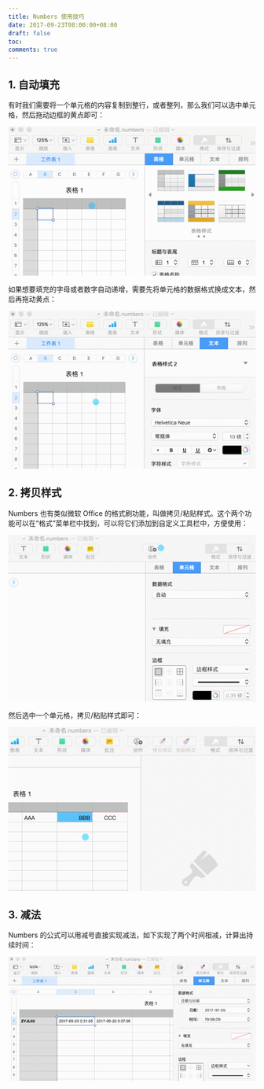 ```yaml
---
title: Numbers 使用技巧
date: 2017-09-23T08:00:00+08:00
draft: false
toc:
comments: true
---
```



## 1. 自动填充

有时我们需要将一个单元格的内容复制到整行，或者整列，那么我们可以选中单元格，然后拖动边框的黄点即可：

![](/images/2017-09-23/2017-09-23_1.gif)

如果想要填充的字母或者数字自动递增，需要先将单元格的数据格式换成文本，然后再拖动黄点：

![](/images/2017-09-23/2017-09-23_2.gif)

## 2. 拷贝样式

Numbers 也有类似微软 Office 的格式刷功能，叫做拷贝/粘贴样式。这个两个功能可以在“格式”菜单栏中找到，可以将它们添加到自定义工具栏中，方便使用：

![](/images/2017-09-23/2017-09-23_3.gif)

然后选中一个单元格，拷贝/粘贴样式即可：

![](/images/2017-09-23/2017-09-23_4.gif)

## 3. 减法

Numbers 的公式可以用减号直接实现减法，如下实现了两个时间相减，计算出持续时间：

![](/images/2017-09-23/2017-09-23_5.gif)

